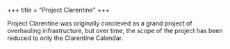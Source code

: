 +++
title = "Project Clarentine"
+++

Project Clarentine was originally concieved as a grand project of overhauling infrastructure, but over time, the scope of the project has been reduced to only the Clarentine Calendar.
